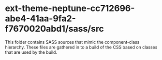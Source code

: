 # ext-theme-neptune-cc712696-abe4-41aa-9fa2-f7670020abd1/sass/src

This folder contains SASS sources that mimic the component-class hierarchy. These files
are gathered in to a build of the CSS based on classes that are used by the build.
